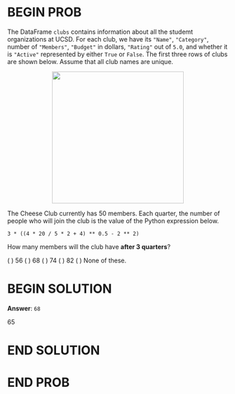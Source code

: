 # BEGIN PROB

The DataFrame `clubs` contains information about all the studemt organizations at UCSD.
For each club, we have its `"Name"`, `"Category"`, number of `"Members"`, `"Budget"` in dollars,
`"Rating"` out of `5.0`, and whether it is `"Active"` represented by either `True` or `False`. The
first three rows of clubs are shown below. Assume that all club names are unique.

<center><img src="../../assets/images/wi25-quizzes/quiz1data.jpg" width=300></center>


The Cheese Club currently has 50 members. Each quarter, the number of
people who will join the club is the value of the Python expression
below.

    3 * ((4 * 20 / 5 * 2 + 4) ** 0.5 - 2 ** 2)

How many members will the club have **after 3 quarters**?

( ) 56 
( ) 68 
( ) 74 
( ) 82 
( ) None of these.

# BEGIN SOLUTION

**Answer**: `68`

<average>65</average>

# END SOLUTION

# END PROB